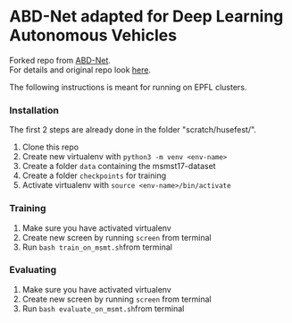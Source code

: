 # ABD-Net adapted for Deep Learning Autonomous Vehicles

Forked repo from [ABD-Net](<https://github.com/TAMU-VITA/ABD-Net>).  
For details and original repo look [here](<https://github.com/theodorhusefest/ABD-Net/blob/master/README_ORIG.md>).

The following instructions is meant for running on EPFL clusters.

### Installation
 The first 2 steps are already done in the folder "scratch/husefest/".

1. Clone this repo
2. Create new virtualenv with ```python3 -m venv <env-name>```
3. Create a folder ```data``` containing the msmst17-dataset
4. Create a folder ```checkpoints``` for training
4. Activate virtualenv with ```source <env-name>/bin/activate```

### Training

1. Make sure you have activated virtualenv
2. Create new screen by running ```screen``` from terminal
3. Run ```bash train_on_msmt.sh```from terminal

### Evaluating 

1. Make sure you have activated virtualenv
2. Create new screen by running ```screen``` from terminal
3. Run ```bash evaluate_on_msmt.sh```from terminal


